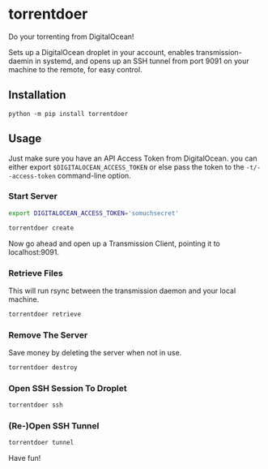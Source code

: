 # torrentdoer

Do your torrenting from DigitalOcean!

Sets up a DigitalOcean droplet in your account,
enables transmission-daemin in systemd, and opens up
an SSH tunnel from port 9091 on your machine to the
remote, for easy control.

## Installation

```
python -m pip install torrentdoer
```

## Usage

Just make sure you have an API Access Token from DigitalOcean.
you can either export `$DIGITALOCEAN_ACCESS_TOKEN` or else
pass the token to the `-t/--access-token` command-line option.

### Start Server

```bash
export DIGITALOCEAN_ACCESS_TOKEN='somuchsecret'

torrentdoer create
```

Now go ahead and open up a Transmission Client, pointing it to
localhost:9091.

### Retrieve Files

This will run rsync between the transmission daemon and your local machine.

```bash
torrentdoer retrieve
```

### Remove The Server

Save money by deleting the server when not in use.

```bash
torrentdoer destroy
```

### Open SSH Session To Droplet


```bash
torrentdoer ssh
```

### (Re-)Open SSH Tunnel


```bash
torrentdoer tunnel
```

Have fun!
